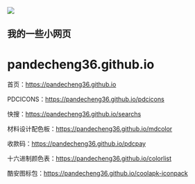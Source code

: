 ![](https://pandecheng36.github.io/favicon.ico)
## 我的一些小网页
# pandecheng36.github.io

首页：<https://pandecheng36.github.io>

PDCICONS：<https://pandecheng36.github.io/pdcicons>

快搜：<https://pandecheng36.github.io/searchs>

材料设计配色板：<https://pandecheng36.github.io/mdcolor>

收款码：<https://pandecheng36.github.io/pdcpay>

十六进制颜色表：<https://pandecheng36.github.io/colorlist>

酷安图标包：<https://pandecheng36.github.io/coolapk-iconpack>
